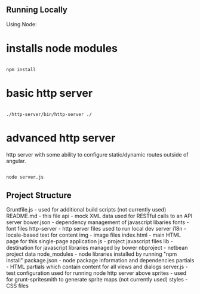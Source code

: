 Running Locally
---------------

Using Node:

# installs node modules
<code>
npm install
</code>

# basic http server
<code>
./http-server/bin/http-server ./
</code>

# advanced http server

http server with some ability to configure static/dynamic routes
outside of angular.

<code>
node server.js
</code>


Project Structure
-----------------

Gruntfile.js  - used for additional build scripts (not currently used)
README.md     - this file
api           - mock XML data used for RESTful calls to an API server
bower.json    - dependency management of javascript libaries
fonts         - font files
http-server   - http server files used to run local dev server
i18n          - locale-based text for content
img           - image files
index.html    - main HTML page for this single-page application
js            - project javascript files
lib           - destination for javascript libraries managed by bower
nbproject     - netbean project data
node\_modules  - node libraries installed by running "npm install"
package.json  - node package information and dependencies
partials      - HTML partials which contain content for all views and dialogs
server.js     - test configuration used for running node http server above
sprites       - used for grunt-spritesmith to generate sprite maps (not currently used)
styles        - CSS files

